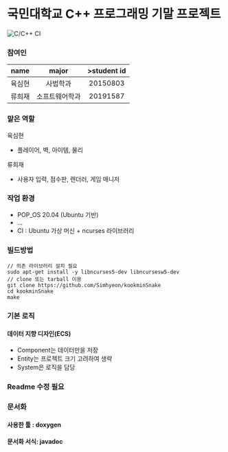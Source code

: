 # 국민대학교 C++ 프로그래밍 기말 프로젝트
![C/C++ CI](https://github.com/Simhyeon/kookminSnake/workflows/C/C++%20CI/badge.svg)

### 참여인 
|  <center>name</center> |  <center>major</center> |  <center>>student id</center> |
|:--------|:--------:|:--------|
| 육심현 |사법학과| <center>20150803</center> |
| 류희재 |소프트웨어학과  | <center>20191587</center> |

### 맡은 역할

육심현
- 플레이어, 벽, 아이템, 물리 

류희재
- 사용자 입력, 점수판, 렌더러, 게임 매니저

### 작업 환경
- POP\_OS 20.04 (Ubuntu 기반)
- ...
- CI : Ubuntu 가상 머신 + ncurses 라이브러리

### 빌드방법

```
// 의존 라이브러리 설치 필요
sudo apt-get install -y libncurses5-dev libncursesw5-dev
// clone 또는 tarball 이용
git clone https://github.com/Simhyeon/kookminSnake
cd kookminSnake
make
```

### 기본 로직

#### 데이터 지향 디자인(ECS)
- Component는 데이터만을 저장
- Entity는 프로젝트 크기 고려하여 생략
- System은 로직을 담당

### Readme 수정 필요

### 문서화

#### 사용한 툴 : doxygen

#### 문서화 서식: javadoc 
